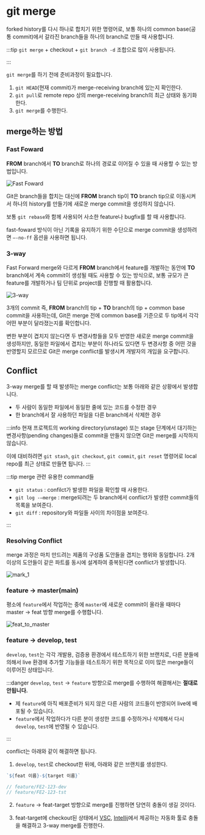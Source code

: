 # git merge

forked history를 다시 하나로 합치기 위한 명령어로, 보통 하나의 common base(공통 commit)에서 갈라진 branch들을 하나의 branch로 만들 때 사용합니다.

:::tip
`git merge` + checkout + `git branch -d` 조합으로 많이 사용됩니다.

:::

`git merge`를 하기 전에 준비과정이 필요합니다.

1. `git HEAD`(현재 commit)가 merge-receiving branch에 있는지 확인한다.
2. `git pull`로 remote repo 상의 merge-receiving branch의 최근 상태와 동기화한다.
3. `git merge`를 수행한다.

## merge하는 방법

### Fast Foward

**FROM** branch에서 **TO** branch로 하나의 경로로 이어질 수 있을 때 사용할 수 있는 방법입니다.

<Image src="/image/git/git_merge_ff.png" alt="Fast Foward" />

Git은 branch들을 합치는 대신에 **FROM** branch tip이 **TO** branch tip으로 이동시켜서 하나의 history를 만들기에 새로운 merge commit을 생성하지 않습니다.

보통 `git rebase`와 함께 사용되어 사소한 feature나 bugfix를 할 때 사용합니다.

fast-foward 방식이 아닌 기록을 유지하기 위한 수단으로 merge commit을 생성하려면 `—-no-ff` 옵션을 사용하면 됩니다.

### 3-way

Fast Forward merge와 다르게 **FROM** branch에서 feature를 개발하는 동안에 **TO** branch에서 계속 commit이 생성될 때도 사용할 수 있는 방식으로, 보통 규모가 큰 feature를 개발하거나 팀 단위로 project를 진행할 때 활용합니다.

<Image src="/image/git/git_merge_3_way.png" alt="3-way" />

3개의 commit 즉, **FROM** branch의 tip + **TO** branch의 tip + common base commit을 사용하는데, Git은 merge 전에 common base를 기준으로 두 tip에서 각각 어떤 부분이 달라졌는지를 확인합니다.

변한 부분이 겹치지 않는다면 두 변경사항들을 모두 반영한 새로운 merge commit을 생성하지만, 동일한 파일에서 겹치는 부분이 하나라도 있다면 두 변경사항 중 어떤 것을 반영할지 모르므로 Git은 merge conflict를 발생시켜 개발자의 개입을 요구합니다.

## Conflict

3-way merge를 할 때 발생하는 merge conflict는 보통 아래와 같은 상황에서 발생합니다.

- 두 사람이 동일한 파일에서 동일한 줄에 있는 코드를 수정한 경우
- 한 branch에서 잘 사용하던 파일을 다른 branch에서 삭제한 경우

:::info
현재 프로젝트의 working directory(unstage) 또는 stage 단계에서 대기하는 변경사항(pending changes)들로 commit을 만들지 않으면 Git은 merge를 시작하지 않습니다.

이에 대비하려면 `git stash`, `git checkout`, `git commit`, `git reset` 명령어로 local repo를 최근 상태로 만들면 됩니다.
:::

:::tip merge 관련 유용한 command들

- `git status` : confilct가 발생한 파일을 확인할 때 사용한다.
- `git log -—merge` : merge되려는 두 branch에서 conflict가 발생한 commit들의 목록을 보여준다.
- `git diff` : repository와 파일들 사이의 차이점을 보여준다.

:::

### Resolving Conflict

merge 과정은 마치 만드려는 제품의 구성품 도안들을 겹치는 행위와 동일합니다. 2개 이상의 도안들이 같은 파트를 동시에 설계하여 중복된다면 conflict가 발생합니다.

<Image src="/image/git/mark_1.jpeg" alt="mark_1" />

### feature → master(main)

평소에 `feature`에서 작업하는 중에 `master`에 새로운 commit이 올라올 때마다 master → feat 방향 merge를 수행합니다.

<Image src="/image/git/feat_to_master.png" alt="feat_to_master" />

### feature → develop, test

`develop`, `test`는 각각 개발용, 검증용 환경에서 테스트하기 위한 브랜치로, 다른 분들에 의해서 live 환경에 추가할 기능들을 테스트하기 위한 목적으로 이미 많은 merge들이 이루어진 상태입니다.

:::danger
`develop`, `test` → `feature` 방향으로 merge를 수행하여 해결해서는 **절대로 안됩니다.**

- 제 `feature`에 아직 배포준비가 되지 않은 다른 사람의 코드들이 반영되어 live에 배포될 수 있습니다.
- `feature`에서 작업하다가 다른 분이 생성한 코드를 수정하거나 삭제해서 다시 `develop`, `test`에 반영될 수 있습니다.

:::

conflict는 아래와 같이 해결하면 됩니다.

1. `develop`, `test`로 checkout한 뒤에, 아래와 같은 브랜치를 생성한다.

```js
`${feat 이름}-${target 이름}`

// feature/FE2-123-dev
// feature/FE2-123-tst
```

2. `feature` → feat-target 방향으로 merge를 진행하면 당연히 충돌이 생길 것이다.

3. feat-target에 checkout된 상태에서 [VSC](https://code.visualstudio.com/docs/editor/versioncontrol#_merge-conflicts), [Intellij](https://javakong.tistory.com/217)에서 제공하는 자동화 툴로 충돌을 해결하고 3-way merge를 진행한다.
